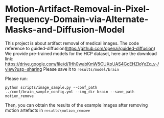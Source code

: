 # Motion-Artifact-Removal-in-Pixel-Frequency-Domain-via-Alternate-Masks-and-Diffusion-Model
This project is about artifact removal of medical images. The code reference to guided-diffusion(https://github.com/openai/guided-diffusion)
We provide pre-trained models for the HCP dataset, here are the download link:
https://drive.google.com/file/d/1Hh0wabKmW5CUXpUAS4GcEHZIoYeZq_v-/view?usp=sharing
Please save it to ```results/model/brain```

Please run:
```
python scripts/image_sample.py --conf_path ../conf/brain_sample_config.yml --img_dir brain --save_path motion_remove
```
Then, you can obtain the results of the example images after removing motion artefacts in ```results\motion_remove```
